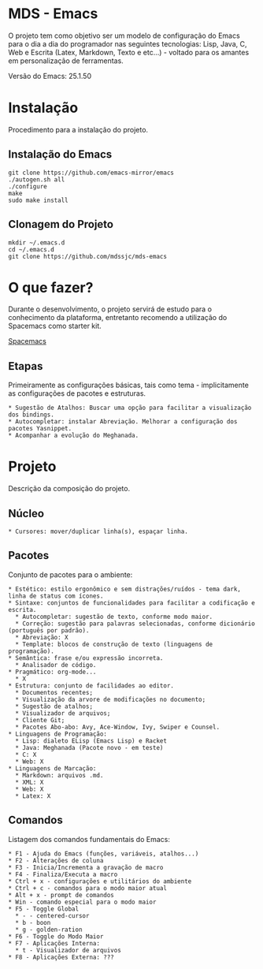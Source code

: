 # MDS - Emacs

O projeto tem como objetivo ser um modelo de configuração do Emacs para o dia a dia do programador nas seguintes tecnologias: Lisp, Java, C, Web e Escrita (Latex, Markdown, Texto e etc...) - voltado para os amantes em personalização de ferramentas.

Versão do Emacs: 25.1.50

# Instalação

Procedimento para a instalação do projeto.

## Instalação do Emacs

```
git clone https://github.com/emacs-mirror/emacs
./autogen.sh all
./configure
make
sudo make install
```

## Clonagem do Projeto

```
mkdir ~/.emacs.d
cd ~/.emacs.d
git clone https://github.com/mdssjc/mds-emacs
```

# O que fazer?

Durante o desenvolvimento, o projeto servirá de estudo para o conhecimento da plataforma, entretanto recomendo a utilização do Spacemacs como starter kit.

[Spacemacs](https://github.com/syl20bnr/spacemacs)

## Etapas

Primeiramente as configurações básicas, tais como tema - implicitamente as configurações de pacotes e estruturas.

    * Sugestão de Atalhos: Buscar uma opção para facilitar a visualização dos bindings.
    * Autocompletar: instalar Abreviação. Melhorar a configuração dos pacotes Yasnippet.
    * Acompanhar a evolução do Meghanada.

# Projeto

Descrição da composição do projeto.

## Núcleo

    * Cursores: mover/duplicar linha(s), espaçar linha.

## Pacotes

Conjunto de pacotes para o ambiente:

    * Estético: estilo ergonômico e sem distrações/ruídos - tema dark, linha de status com ícones.
    * Sintaxe: conjuntos de funcionalidades para facilitar a codificação e escrita.
      * Autocompletar: sugestão de texto, conforme modo maior.
      * Correção: sugestão para palavras selecionadas, conforme dicionário (português por padrão).
      * Abreviação: X
      * Template: blocos de construção de texto (linguagens de programação).
    * Semântica: frase e/ou expressão incorreta.
      * Analisador de código.
    * Pragmático: org-mode...
      * X
    * Estrutura: conjunto de facilidades ao editor.
      * Documentos recentes;
      * Visualização da arvore de modificações no documento;
      * Sugestão de atalhos;
      * Visualizador de arquivos;
      * Cliente Git;
      * Pacotes Abo-abo: Avy, Ace-Window, Ivy, Swiper e Counsel.
    * Linguagens de Programação:
      * Lisp: dialeto ELisp (Emacs Lisp) e Racket
      * Java: Meghanada (Pacote novo - em teste)
      * C: X
      * Web: X
    * Linguagens de Marcação:
      * Markdown: arquivos .md.
      * XML: X
      * Web: X
      * Latex: X

## Comandos

Listagem dos comandos fundamentais do Emacs:

    * F1 - Ajuda do Emacs (funções, variáveis, atalhos...)
    * F2 - Alterações de coluna
    * F3 - Inicia/Incrementa a gravação de macro
    * F4 - Finaliza/Executa a macro
    * Ctrl + x - configurações e utilitários do ambiente
    * Ctrl + c - comandos para o modo maior atual
    * Alt + x - prompt de comandos
    * Win - comando especial para o modo maior
    * F5 - Toggle Global
      * - - centered-cursor
      * b - boon
      * g - golden-ration
    * F6 - Toggle do Modo Maior
    * F7 - Aplicações Interna:
      * t - Visualizador de arquivos
    * F8 - Aplicações Externa: ???
